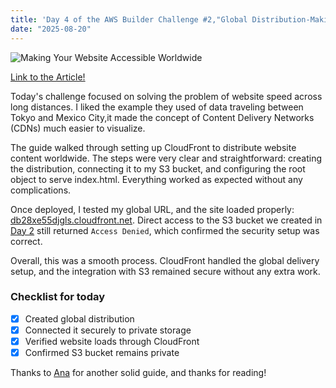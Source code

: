 ```yaml
---
title: 'Day 4 of the AWS Builder Challenge #2,"Global Distribution-Making Your Website Accessible Worldwide" '
date: "2025-08-20"
---
```

![Making Your Website Accessible Worldwide](https://prod-assets.cosmic.aws.dev/a/31WYdSWGUMPkjkHDCZjca9N6tUS/free.webp)

[Link to the Article!](https://builder.aws.com/content/31WVAaZfhzKOqUjmfAbHfVcQs7n/global-distribution-making-your-website-accessible-worldwide)


Today's challenge focused on solving the problem of website speed across long distances. I liked the example they used of data traveling between Tokyo and Mexico City,it made the concept of Content Delivery Networks (CDNs) much easier to visualize.

The guide walked through setting up CloudFront to distribute website content worldwide. The steps were very clear and straightforward: creating the distribution, connecting it to my S3 bucket, and configuring the root object to serve index.html. Everything worked as expected without any complications.

Once deployed, I tested my global URL, and the site loaded properly: [db28xe55djgls.cloudfront.net](https://db28xe55djgls.cloudfront.net). Direct access to the S3 bucket we created in [Day 2](/blog/posts/aws-day-two) still returned `Access Denied`, which confirmed the security setup was correct.

Overall, this was a smooth process. CloudFront handled the global delivery setup, and the integration with S3 remained secure without any extra work.

### Checklist for today
- [x] Created global distribution  
- [x] Connected it securely to private storage  
- [x] Verified website loads through CloudFront  
- [x] Confirmed S3 bucket remains private  

Thanks to [Ana](https://builder.aws.com/community/@ana) for another solid guide, and thanks for reading!
